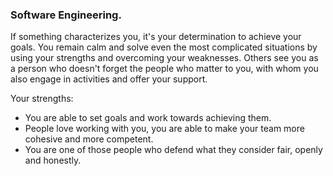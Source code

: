 <h3 align="left">Software Engineering.</h3>

If something characterizes you, it's your determination to achieve your goals. You remain calm and solve even the most complicated situations by using your strengths and overcoming your weaknesses. Others see you as a person who doesn't forget the people who matter to you, with whom you also engage in activities and offer your support.

<p align="left">

Your strengths:

- You are able to set goals and work towards achieving them.
- People love working with you, you are able to make your team more cohesive and more competent.
- You are one of those people who defend what they consider fair, openly and honestly.

</p>

